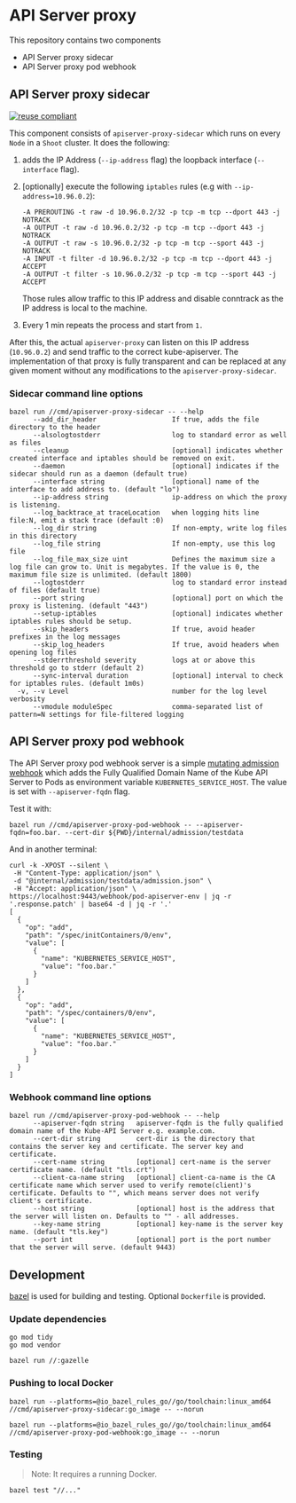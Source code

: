 # API Server proxy

This repository contains two components

- API Server proxy sidecar
- API Server proxy pod webhook

## API Server proxy sidecar

[![reuse compliant](https://reuse.software/badge/reuse-compliant.svg)](https://reuse.software/)

This component consists of `apiserver-proxy-sidecar` which runs on every `Node` in a `Shoot` cluster.
It does the following:

1. adds the IP Address (`--ip-address` flag) the loopback interface  (`--interface` flag).
1. [optionally] execute the following `iptables` rules (e.g with `--ip-address=10.96.0.2`):

    ```text
    -A PREROUTING -t raw -d 10.96.0.2/32 -p tcp -m tcp --dport 443 -j NOTRACK
    -A OUTPUT -t raw -d 10.96.0.2/32 -p tcp -m tcp --dport 443 -j NOTRACK
    -A OUTPUT -t raw -s 10.96.0.2/32 -p tcp -m tcp --sport 443 -j NOTRACK
    -A INPUT -t filter -d 10.96.0.2/32 -p tcp -m tcp --dport 443 -j ACCEPT
    -A OUTPUT -t filter -s 10.96.0.2/32 -p tcp -m tcp --sport 443 -j ACCEPT
    ```

    Those rules allow traffic to this IP address and disable conntrack as the IP address is local to the machine.

1. Every 1 min repeats the process and start from `1.`

After this, the actual `apiserver-proxy` can listen on this IP address (`10.96.0.2`) and send traffic to the correct kube-apiserver.
The implementation of that proxy is fully transparent and can be replaced at any given moment without any modifications to the `apiserver-proxy-sidecar`.

### Sidecar command line options

```console
bazel run //cmd/apiserver-proxy-sidecar -- --help
      --add_dir_header                   If true, adds the file directory to the header
      --alsologtostderr                  log to standard error as well as files
      --cleanup                          [optional] indicates whether created interface and iptables should be removed on exit.
      --daemon                           [optional] indicates if the sidecar should run as a daemon (default true)
      --interface string                 [optional] name of the interface to add address to. (default "lo")
      --ip-address string                ip-address on which the proxy is listening.
      --log_backtrace_at traceLocation   when logging hits line file:N, emit a stack trace (default :0)
      --log_dir string                   If non-empty, write log files in this directory
      --log_file string                  If non-empty, use this log file
      --log_file_max_size uint           Defines the maximum size a log file can grow to. Unit is megabytes. If the value is 0, the maximum file size is unlimited. (default 1800)
      --logtostderr                      log to standard error instead of files (default true)
      --port string                      [optional] port on which the proxy is listening. (default "443")
      --setup-iptables                   [optional] indicates whether iptables rules should be setup.
      --skip_headers                     If true, avoid header prefixes in the log messages
      --skip_log_headers                 If true, avoid headers when opening log files
      --stderrthreshold severity         logs at or above this threshold go to stderr (default 2)
      --sync-interval duration           [optional] interval to check for iptables rules. (default 1m0s)
  -v, --v Level                          number for the log level verbosity
      --vmodule moduleSpec               comma-separated list of pattern=N settings for file-filtered logging
```

## API Server proxy pod webhook

The API Server proxy pod webhook server is a simple [mutating admission webhook](https://kubernetes.io/docs/reference/access-authn-authz/extensible-admission-controllers/) which adds the Fully Qualified Domain Name of the Kube API Server to Pods as environment variable `KUBERNETES_SERVICE_HOST`. The value is set with `--apiserver-fqdn` flag.

Test it with:

```console
bazel run //cmd/apiserver-proxy-pod-webhook -- --apiserver-fqdn=foo.bar. --cert-dir ${PWD}/internal/admission/testdata
```

And in another terminal:

```console
curl -k -XPOST --silent \
 -H "Content-Type: application/json" \
 -d "@internal/admission/testdata/admission.json" \
 -H "Accept: application/json" \
https://localhost:9443/webhook/pod-apiserver-env | jq -r '.response.patch' | base64 -d | jq -r '.'
[
  {
    "op": "add",
    "path": "/spec/initContainers/0/env",
    "value": [
      {
        "name": "KUBERNETES_SERVICE_HOST",
        "value": "foo.bar."
      }
    ]
  },
  {
    "op": "add",
    "path": "/spec/containers/0/env",
    "value": [
      {
        "name": "KUBERNETES_SERVICE_HOST",
        "value": "foo.bar."
      }
    ]
  }
]
```

### Webhook command line options

```console
bazel run //cmd/apiserver-proxy-pod-webhook -- --help
      --apiserver-fqdn string   apiserver-fqdn is the fully qualified domain name of the Kube-API Server e.g. example.com.
      --cert-dir string         cert-dir is the directory that contains the server key and certificate. The server key and certificate.
      --cert-name string        [optional] cert-name is the server certificate name. (default "tls.crt")
      --client-ca-name string   [optional] client-ca-name is the CA certificate name which server used to verify remote(client)'s certificate. Defaults to "", which means server does not verify client's certificate.
      --host string             [optional] host is the address that the server will listen on. Defaults to "" - all addresses.
      --key-name string         [optional] key-name is the server key name. (default "tls.key")
      --port int                [optional] port is the port number that the server will serve. (default 9443)
```

## Development

[bazel](https://bazel.build/) is used for building and testing. Optional `Dockerfile` is provided.

### Update dependencies

```shell
go mod tidy
go mod vendor

bazel run //:gazelle
```

### Pushing to local Docker

```shell
bazel run --platforms=@io_bazel_rules_go//go/toolchain:linux_amd64 //cmd/apiserver-proxy-sidecar:go_image -- --norun

bazel run --platforms=@io_bazel_rules_go//go/toolchain:linux_amd64 //cmd/apiserver-proxy-pod-webhook:go_image -- --norun
```

### Testing

> Note: It requires a running Docker.

```shell
bazel test "//..."
```
